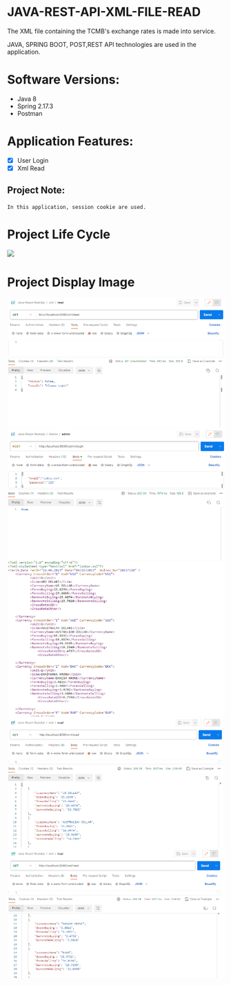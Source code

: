 # JAVA-REST-API-XML-FILE-READ

<p> 
The XML file containing the TCMB's exchange rates is made into service.

JAVA, SPRING BOOT, POST,REST API technologies are used in the application.
</p>

# Software Versions:
- Java 8
- Spring 2.17.3
- Postman
   
# Application Features:
- [x] User Login
- [x] Xml Read  

## Project Note:
```
In this application, session cookie are used.
```


# Project Life Cycle
<img src="USER-APP-FOTO/LOGİN.png" style="max-width:100%;">

# Project Display Image

<p>
<a href="https://github.com/hakanozer/AndroidCampaigns/blob/master/ekran_goruntuleri/1.png" target="_blank">
    <img src="XML READ FOTO/LOGIN.png" style="max-width:100%;"> 
</a>
    <a href="https://github.com/hakanozer/AndroidCampaigns/blob/master/ekran_goruntuleri/1.png" target="_blank">
    <img src="XML READ FOTO/LOGIN BAŞARILI.png" style="max-width:100%;"> 
</a>
       <a href="https://github.com/hakanozer/AndroidCampaigns/blob/master/ekran_goruntuleri/1.png" target="_blank">
    <img src="XML READ FOTO/XML.png" style="max-width:100%;"> 
</a>
       <a href="https://github.com/hakanozer/AndroidCampaigns/blob/master/ekran_goruntuleri/1.png" target="_blank">
    <img src="XML READ FOTO/SERVICE1.png" style="max-width:100%;"> 
</a>
       <a href="https://github.com/hakanozer/AndroidCampaigns/blob/master/ekran_goruntuleri/1.png" target="_blank">
    <img src="XML READ FOTO/SERVICE2.png" style="max-width:100%;"> 
</a>
</p>
